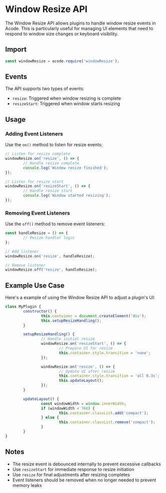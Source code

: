 # Window Resize API

The Window Resize API allows plugins to handle window resize events in Acode. This is particularly useful for managing UI elements that need to respond to window size changes or keyboard visibility.

## Import

```js
const windowResize = acode.require('windowResize');
```

## Events

The API supports two types of events:

- `resize`: Triggered when window resizing is complete
- `resizeStart`: Triggered when window starts resizing

## Usage

### Adding Event Listeners

Use the `on()` method to listen for resize events:

```js
// Listen for resize complete
windowResize.on('resize', () => {
		// Handle resize complete
		console.log('Window resize finished');
});

// Listen for resize start
windowResize.on('resizeStart', () => {
		// Handle resize start
		console.log('Window started resizing');
});
```

### Removing Event Listeners

Use the `off()` method to remove event listeners:

```js
const handleResize = () => {
		// Resize handler logic
};

// Add listener
windowResize.on('resize', handleResize);

// Remove listener
windowResize.off('resize', handleResize);
```

## Example Use Case

Here's a example of using the Window Resize API to adjust a plugin's UI:

```js
class MyPlugin {
		constructor() {
				this.container = document.createElement('div');
				this.setupResizeHandling();
		}

		setupResizeHandling() {
				// Handle initial resize
				windowResize.on('resizeStart', () => {
						// Prepare UI for resize
						this.container.style.transition = 'none';
				});

				windowResize.on('resize', () => {
						// Update UI after resize
						this.container.style.transition = 'all 0.3s';
						this.updateLayout();
				});
		}

		updateLayout() {
				const windowWidth = window.innerWidth;
				if (windowWidth < 768) {
						this.container.classList.add('compact');
				} else {
						this.container.classList.remove('compact');
				}
		}
}
```

## Notes

- The resize event is debounced internally to prevent excessive callbacks
- Use `resizeStart` for immediate response to resize initiation
- Use `resize` for final adjustments after resizing completes
- Event listeners should be removed when no longer needed to prevent memory leaks
